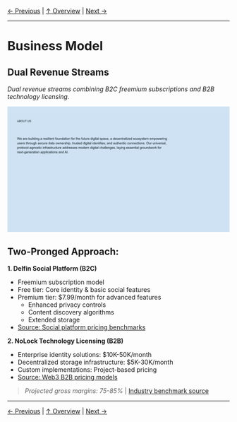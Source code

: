 [← Previous](slide07.md) | [↑ Overview](../README.md) | [Next →](slide09.md)

---

# Business Model

## Dual Revenue Streams

*Dual revenue streams combining B2C freemium subscriptions and B2B technology licensing.*

![Business Model](../images/slide14.png)


## Two-Pronged Approach:

**1. Delfin Social Platform (B2C)**
- Freemium subscription model
- Free tier: Core identity & basic social features
- Premium tier: $7.99/month for advanced features
  - Enhanced privacy controls
  - Content discovery algorithms
  - Extended storage
- [Source: Social platform pricing benchmarks](https://www.statista.com/statistics/315614/social-network-site-fee-paying-users/)

**2. NoLock Technology Licensing (B2B)**
- Enterprise identity solutions: $10K-50K/month
- Decentralized storage infrastructure: $5K-30K/month
- Custom implementations: Project-based pricing
- [Source: Web3 B2B pricing models](https://outlierventures.io/research/state-of-web3-business-models/)

> *Projected gross margins: 75-85%* | [Industry benchmark source](https://medium.com/breadcrumb/saas-economics-gross-margin-part-1-919df3eb8e8e)



---

[← Previous](slide07.md) | [↑ Overview](../README.md) | [Next →](slide09.md)

